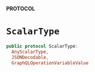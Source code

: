**PROTOCOL**

# `ScalarType`

```swift
public protocol ScalarType:
  AnyScalarType,
  JSONDecodable,
  GraphQLOperationVariableValue
```
